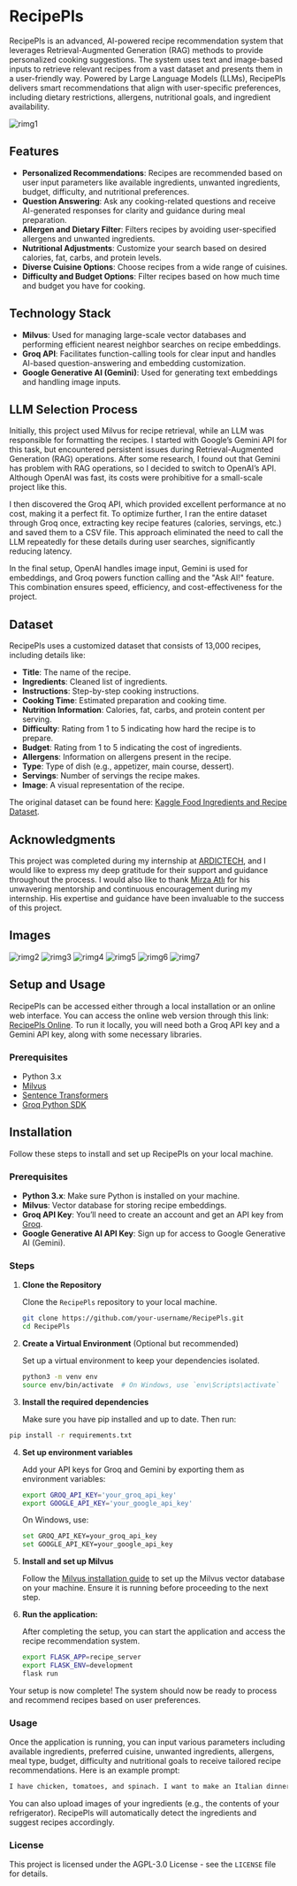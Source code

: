 # RecipePls

RecipePls is an advanced, AI-powered recipe recommendation system that leverages Retrieval-Augmented Generation (RAG) methods to provide personalized cooking suggestions. The system uses text and image-based inputs to retrieve relevant recipes from a vast dataset and presents them in a user-friendly way. Powered by Large Language Models (LLMs), RecipePls delivers smart recommendations that align with user-specific preferences, including dietary restrictions, allergens, nutritional goals, and ingredient availability.

![rimg1](images/rimg1.png)

## Features

- **Personalized Recommendations**: Recipes are recommended based on user input parameters like available ingredients, unwanted ingredients, budget, difficulty, and nutritional preferences.
- **Question Answering**: Ask any cooking-related questions and receive AI-generated responses for clarity and guidance during meal preparation.
- **Allergen and Dietary Filter**: Filters recipes by avoiding user-specified allergens and unwanted ingredients.
- **Nutritional Adjustments**: Customize your search based on desired calories, fat, carbs, and protein levels.
- **Diverse Cuisine Options**: Choose recipes from a wide range of cuisines.
- **Difficulty and Budget Options**: Filter recipes based on how much time and budget you have for cooking.

## Technology Stack

- **Milvus**: Used for managing large-scale vector databases and performing efficient nearest neighbor searches on recipe embeddings.
- **Groq API**: Facilitates function-calling tools for clear input and handles AI-based question-answering and embedding customization.
- **Google Generative AI (Gemini)**: Used for generating text embeddings and handling image inputs.

## LLM Selection Process

Initially, this project used Milvus for recipe retrieval, while an LLM was responsible for formatting the recipes. I started with Google’s Gemini API for this task, but encountered persistent issues during Retrieval-Augmented Generation (RAG) operations. After some research, I found out that Gemini has problem with RAG operations, so I decided to switch to OpenAI’s API. Although OpenAI was fast, its costs were prohibitive for a small-scale project like this.

I then discovered the Groq API, which provided excellent performance at no cost, making it a perfect fit. To optimize further, I ran the entire dataset through Groq once, extracting key recipe features (calories, servings, etc.) and saved them to a CSV file. This approach eliminated the need to call the LLM repeatedly for these details during user searches, significantly reducing latency.

In the final setup, OpenAI handles image input, Gemini is used for embeddings, and Groq powers function calling and the "Ask AI!" feature. This combination ensures speed, efficiency, and cost-effectiveness for the project.

## Dataset

RecipePls uses a customized dataset that consists of 13,000 recipes, including details like:

- **Title**: The name of the recipe.
- **Ingredients**: Cleaned list of ingredients.
- **Instructions**: Step-by-step cooking instructions.
- **Cooking Time**: Estimated preparation and cooking time.
- **Nutrition Information**: Calories, fat, carbs, and protein content per serving.
- **Difficulty**: Rating from 1 to 5 indicating how hard the recipe is to prepare.
- **Budget**: Rating from 1 to 5 indicating the cost of ingredients.
- **Allergens**: Information on allergens present in the recipe.
- **Type**: Type of dish (e.g., appetizer, main course, dessert).
- **Servings**: Number of servings the recipe makes.
- **Image**: A visual representation of the recipe.

The original dataset can be found here: [Kaggle Food Ingredients and Recipe Dataset](https://www.kaggle.com/datasets/pes12017000148/food-ingredients-and-recipe-dataset-with-images?resource=download).

## Acknowledgments

This project was completed during my internship at [ARDICTECH](https://www.ardictech.com/), and I would like to express my deep gratitude for their support and guidance throughout the process. I would also like to thank [Mirza Atlı](https://mirza.town/) for his unwavering mentorship and continuous encouragement during my internship. His expertise and guidance have been invaluable to the success of this project.

## Images

![rimg2](images/rimg2.png)
![rimg3](images/rimg3.png)
![rimg4](images/rimg4.png)
![rimg5](images/rimg5.png)
![rimg6](images/rimg6.png)
![rimg7](images/rimg7.png)


## Setup and Usage

RecipePls can be accessed either through a local installation or an online web interface. You can access the online web version through this link: [RecipePls Online](https://ai-dev.iot-ignite.com/recipe_please). To run it locally, you will need both a Groq API key and a Gemini API key, along with some necessary libraries.

### Prerequisites

- Python 3.x
- [Milvus](https://milvus.io/)
- [Sentence Transformers](https://www.sbert.net/)
- [Groq Python SDK](https://groq.com/)

## Installation

Follow these steps to install and set up RecipePls on your local machine.

### Prerequisites

- **Python 3.x**: Make sure Python is installed on your machine.
- **Milvus**: Vector database for storing recipe embeddings.
- **Groq API Key**: You’ll need to create an account and get an API key from [Groq](https://groq.com/).
- **Google Generative AI API Key**: Sign up for access to Google Generative AI (Gemini).

### Steps

1. **Clone the Repository**
   
   Clone the `RecipePls` repository to your local machine.
   ```bash
   git clone https://github.com/your-username/RecipePls.git
   cd RecipePls
2. **Create a Virtual Environment** (Optional but recommended)
   
   Set up a virtual environment to keep your dependencies isolated.
   ```bash
   python3 -m venv env
   source env/bin/activate  # On Windows, use `env\Scripts\activate`
3. **Install the required dependencies**
   
   Make sure you have pip installed and up to date. Then run:
  ```bash
  pip install -r requirements.txt
```
4. **Set up environment variables**
   
   Add your API keys for Groq and Gemini by exporting them as environment variables:
   ```bash
   export GROQ_API_KEY='your_groq_api_key'
   export GOOGLE_API_KEY='your_google_api_key'
   ```
   On Windows, use:
   ```bash
   set GROQ_API_KEY=your_groq_api_key
   set GOOGLE_API_KEY=your_google_api_key
   ```
5. **Install and set up Milvus**
   
   Follow the [Milvus installation guide](https://milvus.io/docs/milvus_lite.md) to set up the Milvus vector database on your machine. Ensure it is running before proceeding to the next step.
6. **Run the application:**
   
   After completing the setup, you can start the application and access the recipe recommendation system.
   ```bash
   export FLASK_APP=recipe_server
   export FLASK_ENV=development
   flask run
   ```
Your setup is now complete! The system should now be ready to process and recommend recipes based on user preferences.

### Usage

Once the application is running, you can input various parameters including available ingredients, preferred cuisine, unwanted ingredients, allergens, meal type, budget, difficulty  and nutritional goals to receive tailored recipe recommendations. Here is an example prompt: 
```bash
I have chicken, tomatoes, and spinach. I want to make an Italian dinner recipe that's easy to cook, within my budget, and ready in a short time. I want the meal to have around 500 calories, low fat, moderate carbs, and high protein. Please avoid using mushrooms, onions, gluten, and dairy as I have allergies to these ingredients.
```
You can also upload images of your ingredients (e.g., the contents of your refrigerator). RecipePls will automatically detect the ingredients and suggest recipes accordingly.

### License

This project is licensed under the AGPL-3.0 License - see the `LICENSE` file for details.


